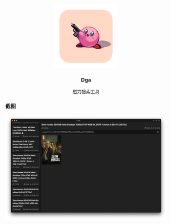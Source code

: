 <div align="center">
  <a href="https://github.com/jane-212/dga">
    <img src="icon/icon.png" width="200" height="200">
  </a>

  <h3 align="center">Dga</h3>

  <p align="center">
    磁力搜索工具
  </p>
</div>

### 截图

![](/images/example.png)
